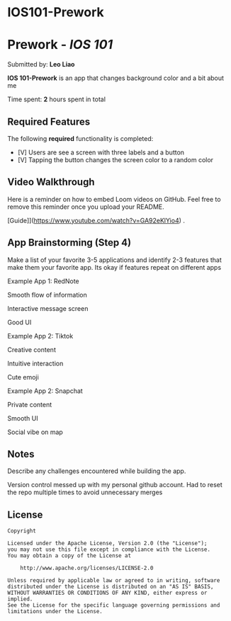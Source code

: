 # IOS101-Prework

# Prework - *IOS 101*

Submitted by: **Leo Liao**

**IOS 101-Prework** is an app that changes background color and a bit about me

Time spent: **2** hours spent in total

## Required Features

The following **required** functionality is completed:

- [V] Users are see a screen with three labels and a button
- [V] Tapping the button changes the screen color to a random color
 
## Video Walkthrough

Here is a reminder on how to embed Loom videos on GitHub. Feel free to remove this reminder once you upload your README. 

[Guide]](https://www.youtube.com/watch?v=GA92eKlYio4) .

## App Brainstorming (Step 4)

Make a list of your favorite 3-5 applications and identify 2-3 features that make them your favorite app. Its okay if features repeat on different apps

Example App 1: RedNote

Smooth flow of information

Interactive message screen

Good UI

Example App 2: Tiktok

Creative content

Intuitive interaction

Cute emoji

Example App 2: Snapchat

Private content

Smooth UI

Social vibe on map


## Notes

Describe any challenges encountered while building the app.

Version control messed up with my personal github account. Had to reset the repo multiple times to avoid unnecessary merges 
## License

    Copyright

    Licensed under the Apache License, Version 2.0 (the "License");
    you may not use this file except in compliance with the License.
    You may obtain a copy of the License at

        http://www.apache.org/licenses/LICENSE-2.0

    Unless required by applicable law or agreed to in writing, software
    distributed under the License is distributed on an "AS IS" BASIS,
    WITHOUT WARRANTIES OR CONDITIONS OF ANY KIND, either express or implied.
    See the License for the specific language governing permissions and
    limitations under the License.
